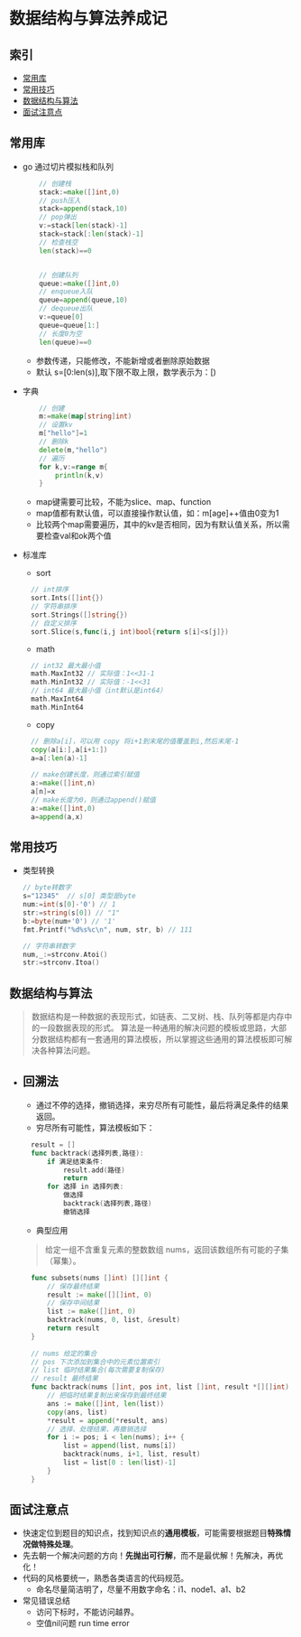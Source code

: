 # 数据结构与算法养成记


## 索引

  - [常用库](#常用库) 
  - [常用技巧](#常用技巧)
  - [数据结构与算法](#数据结构与算法)
  - [面试注意点](#面试注意点)

## 常用库

- go 通过切片模拟栈和队列
    ```go
        // 创建栈
        stack:=make([]int,0)
        // push压入
        stack=append(stack,10)
        // pop弹出
        v:=stack[len(stack)-1]
        stack=stack[:len(stack)-1]
        // 检查栈空
        len(stack)==0
  
  
        // 创建队列
        queue:=make([]int,0)
        // enqueue入队
        queue=append(queue,10)
        // dequeue出队
        v:=queue[0]
        queue=queue[1:]
        // 长度0为空
        len(queue)==0
    ```
    -  参数传递，只能修改，不能新增或者删除原始数据
    - 默认 s=[0:len(s)],取下限不取上限，数学表示为：[)
    
- 字典
    ```go
        // 创建
        m:=make(map[string]int)
        // 设置kv
        m["hello"]=1
        // 删除k
        delete(m,"hello")
        // 遍历
        for k,v:=range m{
        	println(k,v)
        }
    ```
    - map键需要可比较，不能为slice、map、function
    - map值都有默认值，可以直接操作默认值，如：m[age]++值由0变为1
    - 比较两个map需要遍历，其中的kv是否相同，因为有默认值关系，所以需要检查val和ok两个值

- 标准库
    - sort
    ```go
      // int排序
      sort.Ints([]int{})
      // 字符串排序
      sort.Strings([]string{})
      // 自定义排序
      sort.Slice(s,func(i,j int)bool{return s[i]<s[j]})
    ```
    - math
    ```go
      // int32 最大最小值
      math.MaxInt32 // 实际值：1<<31-1
      math.MinInt32 // 实际值：-1<<31
      // int64 最大最小值（int默认是int64）
      math.MaxInt64
      math.MinInt64
    ```
    - copy
    ```go
      // 删除a[i]，可以用 copy 将i+1到末尾的值覆盖到i,然后末尾-1
      copy(a[i:],a[i+1:])
      a=a[:len(a)-1]
      
      // make创建长度，则通过索引赋值
      a:=make([]int,n)
      a[n]=x
      // make长度为0，则通过append()赋值
      a:=make([]int,0)
      a=append(a,x)
    ```

## 常用技巧

- 类型转换
    ```go
    // byte转数字
    s="12345"  // s[0] 类型是byte
    num:=int(s[0]-'0') // 1
    str:=string(s[0]) // "1"
    b:=byte(num+'0') // '1'
    fmt.Printf("%d%s%c\n", num, str, b) // 111
    
    // 字符串转数字
    num,_:=strconv.Atoi()
    str:=strconv.Itoa()
    ```

## 数据结构与算法

> 数据结构是一种数据的表现形式，如链表、二叉树、栈、队列等都是内存中的一段数据表现的形式。
> 算法是一种通用的解决问题的模板或思路，大部分数据结构都有一套通用的算法模板，所以掌握这些通用的算法模板即可解决各种算法问题。

- 回溯法
    - 
    - 通过不停的选择，撤销选择，来穷尽所有可能性，最后将满足条件的结果返回。
    - 穷尽所有可能性，算法模板如下：
    ```go
      result = []
      func backtrack(选择列表,路径):
          if 满足结束条件:
              result.add(路径)
              return
          for 选择 in 选择列表:
              做选择
              backtrack(选择列表,路径)
              撤销选择
    ```
    - 典型应用
    > 给定一组不含重复元素的整数数组 nums，返回该数组所有可能的子集（幂集）。
    ```go
      func subsets(nums []int) [][]int {
          // 保存最终结果
          result := make([][]int, 0)
          // 保存中间结果
          list := make([]int, 0)
          backtrack(nums, 0, list, &result)
          return result
      }
      
      // nums 给定的集合
      // pos 下次添加到集合中的元素位置索引
      // list 临时结果集合(每次需要复制保存)
      // result 最终结果
      func backtrack(nums []int, pos int, list []int, result *[][]int) {
          // 把临时结果复制出来保存到最终结果
          ans := make([]int, len(list))
          copy(ans, list)
          *result = append(*result, ans)
          // 选择、处理结果、再撤销选择
          for i := pos; i < len(nums); i++ {
              list = append(list, nums[i])
              backtrack(nums, i+1, list, result)
              list = list[0 : len(list)-1]
          }
      }
    ```


## 面试注意点

- 快速定位到题目的知识点，找到知识点的**通用模板**，可能需要根据题目**特殊情况做特殊处理**。
- 先去朝一个解决问题的方向！**先抛出可行解**，而不是最优解！先解决，再优化！
- 代码的风格要统一，熟悉各类语言的代码规范。
    - 命名尽量简洁明了，尽量不用数字命名：i1、node1、a1、b2
- 常见错误总结
    - 访问下标时，不能访问越界。
    - 空值nil问题 run time error
